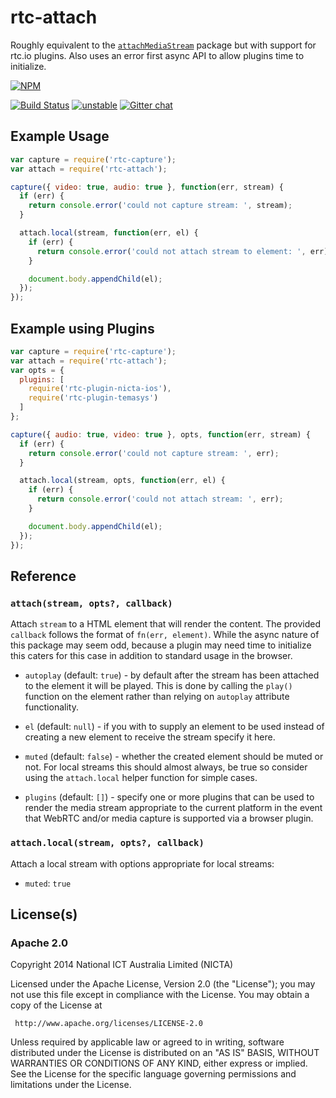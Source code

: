 # rtc-attach

Roughly equivalent to the
[`attachMediaStream`](https://www.npmjs.org/package/attachmediastream)
package but with support for rtc.io plugins.  Also uses an error first
async API to allow plugins time to initialize.


[![NPM](https://nodei.co/npm/rtc-attach.png)](https://nodei.co/npm/rtc-attach/)

[![Build Status](https://img.shields.io/travis/rtc-io/rtc-attach.svg?branch=master)](https://travis-ci.org/rtc-io/rtc-attach) [![unstable](https://img.shields.io/badge/stability-unstable-yellowgreen.svg)](https://github.com/dominictarr/stability#unstable) 
[![Gitter chat](https://badges.gitter.im/rtc-io.png)](https://gitter.im/rtc-io)



## Example Usage

```js
var capture = require('rtc-capture');
var attach = require('rtc-attach');

capture({ video: true, audio: true }, function(err, stream) {
  if (err) {
    return console.error('could not capture stream: ', stream);
  }

  attach.local(stream, function(err, el) {
    if (err) {
      return console.error('could not attach stream to element: ', err);
    }

    document.body.appendChild(el);
  });
});

```

## Example using Plugins

```js
var capture = require('rtc-capture');
var attach = require('rtc-attach');
var opts = {
  plugins: [
    require('rtc-plugin-nicta-ios'),
    require('rtc-plugin-temasys')
  ]
};

capture({ audio: true, video: true }, opts, function(err, stream) {
  if (err) {
    return console.error('could not capture stream: ', err);
  }

  attach.local(stream, opts, function(err, el) {
    if (err) {
      return console.error('could not attach stream: ', err);
    }

    document.body.appendChild(el);
  });
});

```

## Reference

### `attach(stream, opts?, callback)`

Attach `stream` to a HTML element that will render the content. The provided
`callback` follows the format of `fn(err, element)`.  While the async nature
of this package may seem odd, because a plugin may need time to initialize
this caters for this case in addition to standard usage in the browser.

- `autoplay` (default: `true`) - by default after the stream has been
  attached to the element it will be played.  This is done by calling
  the `play()` function on the element rather than relying on `autoplay`
  attribute functionality.

- `el` (default: `null`) - if you with to supply an element to be used
  instead of creating a new element to receive the stream specify it here.

- `muted` (default: `false`) - whether the created element should be muted
  or not.  For local streams this should almost always, be true so consider
  using the `attach.local` helper function for simple cases.

- `plugins` (default: `[]`) - specify one or more plugins that can be used
  to render the media stream appropriate to the current platform in the
  event that WebRTC and/or media capture is supported via a browser plugin.

### `attach.local(stream, opts?, callback)`

Attach a local stream with options appropriate for local streams:

- `muted`: `true`

## License(s)

### Apache 2.0

Copyright 2014 National ICT Australia Limited (NICTA)

   Licensed under the Apache License, Version 2.0 (the "License");
   you may not use this file except in compliance with the License.
   You may obtain a copy of the License at

     http://www.apache.org/licenses/LICENSE-2.0

   Unless required by applicable law or agreed to in writing, software
   distributed under the License is distributed on an "AS IS" BASIS,
   WITHOUT WARRANTIES OR CONDITIONS OF ANY KIND, either express or implied.
   See the License for the specific language governing permissions and
   limitations under the License.
